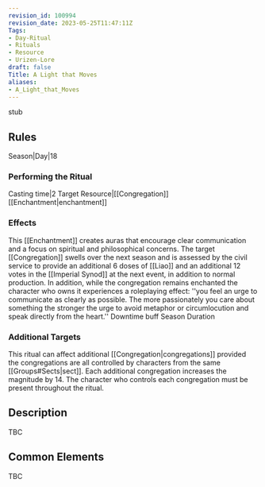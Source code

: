 ```yaml
---
revision_id: 100994
revision_date: 2023-05-25T11:47:11Z
Tags:
- Day-Ritual
- Rituals
- Resource
- Urizen-Lore
draft: false
Title: A Light that Moves
aliases:
- A_Light_that_Moves
---
```

stub
## Rules
Season|Day|18
### Performing the Ritual
Casting time|2 Target Resource|[[Congregation]]
[[Enchantment|enchantment]]
### Effects
This [[Enchantment]] creates auras that encourage clear communication and a focus on spiritual and philosophical concerns. The target [[Congregation]] swells over the next season and is assessed by the civil service to provide an additional 6 doses of [[Liao]] and an additional 12 votes in the [[Imperial Synod]] at the next event, in addition to normal production. 
In addition, while the congregation remains enchanted the character who owns it experiences a roleplaying effect: ''you feel an urge to communicate as clearly as possible. The more passionately you care about something the stronger the urge to avoid metaphor or circumlocution and speak directly from the heart.'' 
Downtime buff
Season Duration
### Additional Targets
This ritual can affect additional [[Congregation|congregations]] provided the congregations are all controlled by characters from the same [[Groups#Sects|sect]]. Each additional congregation increases the magnitude by 14. The character who controls each congregation must be present throughout the ritual.
## Description
TBC
## Common Elements
TBC